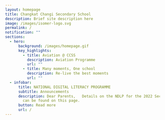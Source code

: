 ```yaml
---
layout: homepage
title: Changkat Changi Secondary School
description: Brief site description here
image: /images/isomer-logo.svg
permalink: /
notification: ""
sections:
  - hero:
      background: /images/homepage.gif
      key_highlights:
        - title: Aviation @ CCSS
          description: Aviation Programme
          url: ""
        - title: Many moments, One school
          description: Re-live the best moments
          url: ""
  - infobar:
      title: NATIONAL DIGITAL LITERACY PROGRAMME
      subtitle: Announcements
      description: Dear Parents,   Details on the NDLP for the 2022 Secondary 1 cohort
        can be found on this page.
      button: Read more
      url: /
---
```



